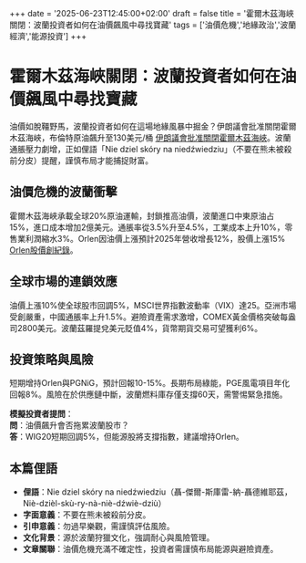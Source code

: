 +++
date = '2025-06-23T12:45:00+02:00'
draft = false
title = '霍爾木茲海峽關閉：波蘭投資者如何在油價飆風中尋找寶藏'
tags = ['油價危機','地緣政治','波蘭經濟','能源投資']
+++

# 霍爾木茲海峽關閉：波蘭投資者如何在油價飆風中尋找寶藏

油價如脫韁野馬，波蘭投資者如何在這場地緣風暴中掘金？伊朗議會批准關閉霍爾木茲海峽，布倫特原油飆升至130美元/桶 [伊朗議會批准關閉霍爾木茲海峽](https://www.rp.pl/konflikty-zbrojne/art42568731-iran-parlament-zatwierdzil-zamkniecie-ciesniny-ormuz)。波蘭通脹壓力劇增，正如俚語「Nie dziel skóry na niedźwiedziu」（不要在熊未被殺前分皮）提醒，謹慎布局才能捕捉財富。

## 油價危機的波蘭衝擊

霍爾木茲海峽承載全球20%原油運輸，封鎖推高油價，波蘭進口中東原油占15%，進口成本增加2億美元。通脹率從3.5%升至4.5%，工業成本上升10%，零售業利潤縮水3%。Orlen因油價上漲預計2025年營收增長12%，股價上漲15% [Orlen股價創紀錄](https://comparic.pl/z-ostatniej-chwili-iran-na-skraju-zamkniecia-ormuz-ropa-po-130-usd-akcje-orlen-bija-rekordy/)。

## 全球市場的連鎖效應

油價上漲10%使全球股市回調5%，MSCI世界指數波動率（VIX）達25。亞洲市場受創嚴重，中國通脹率上升1.5%。避險資產需求激增，COMEX黃金價格突破每盎司2800美元。波蘭茲羅提兌美元貶值4%，貨幣期貨交易可望獲利6%。

## 投資策略與風險

短期增持Orlen與PGNiG，預計回報10-15%。長期布局綠能，PGE風電項目年化回報8%。風險在於供應鏈中斷，波蘭燃料庫存僅支撐60天，需警惕緊急措施。

**模擬投資者提問**：  
**問**：油價飆升會否拖累波蘭股市？  
**答**：WIG20短期回調5%，但能源股將支撐指數，建議增持Orlen。

## 本篇俚語

- **俚語**：Nie dziel skóry na niedźwiedziu（聶-傑爾-斯庫雷-納-聶德維耶茲，Niè-dzièl-skù-ry-nà-niè-dźwiè-dziù）  
- **字面意義**：不要在熊未被殺前分皮。  
- **引申意義**：勿過早樂觀，需謹慎評估風險。  
- **文化背景**：源於波蘭狩獵文化，強調耐心與風險管理。  
- **文章關聯**：油價危機充滿不確定性，投資者需謹慎布局能源與避險資產。